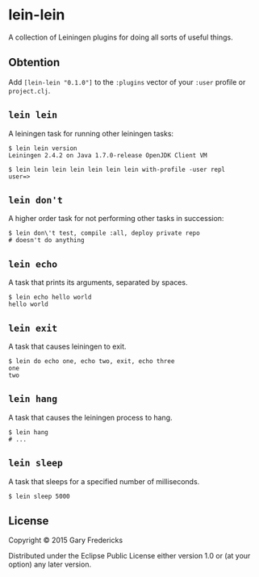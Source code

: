 # lein-lein

A collection of Leiningen plugins for doing all sorts of useful
things.

## Obtention

Add `[lein-lein "0.1.0"]` to the `:plugins` vector of your
`:user` profile or `project.clj`.

## `lein lein`

A leiningen task for running other leiningen tasks:

```
$ lein lein version
Leiningen 2.4.2 on Java 1.7.0-release OpenJDK Client VM

$ lein lein lein lein lein lein lein with-profile -user repl
user=>
```

## `lein don't`

A higher order task for not performing other tasks in succession:

```
$ lein don\'t test, compile :all, deploy private repo
# doesn't do anything
```

## `lein echo`

A task that prints its arguments, separated by spaces.

```
$ lein echo hello world
hello world
```

## `lein exit`

A task that causes leiningen to exit.

```
$ lein do echo one, echo two, exit, echo three
one
two
```

## `lein hang`

A task that causes the leiningen process to hang.

```
$ lein hang
# ...
```

## `lein sleep`

A task that sleeps for a specified number of milliseconds.

```
$ lein sleep 5000
```

## License

Copyright © 2015 Gary Fredericks

Distributed under the Eclipse Public License either version 1.0 or (at
your option) any later version.
